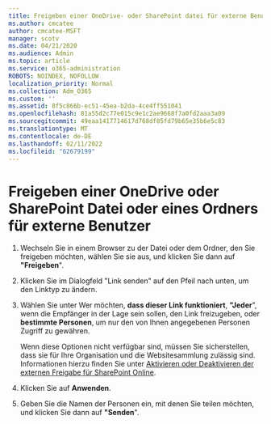 ```yaml
---
title: Freigeben einer OneDrive- oder SharePoint datei für externe Benutzer
ms.author: cmcatee
author: cmcatee-MSFT
manager: scotv
ms.date: 04/21/2020
ms.audience: Admin
ms.topic: article
ms.service: o365-administration
ROBOTS: NOINDEX, NOFOLLOW
localization_priority: Normal
ms.collection: Adm_O365
ms.custom: ''
ms.assetid: 8f5c866b-ec51-45ea-b2da-4ce4ff551041
ms.openlocfilehash: 81a55d2c77e015c9e1c2ae9668f7a0fd2aaa3a09
ms.sourcegitcommit: 49eaa1417714617d768df85fd79b65e35b6e5c83
ms.translationtype: MT
ms.contentlocale: de-DE
ms.lasthandoff: 02/11/2022
ms.locfileid: "62679199"
---
```

# <a name="share-a-onedrive-or-sharepoint-file-or-folder-with-external-users"></a>Freigeben einer OneDrive oder SharePoint Datei oder eines Ordners für externe Benutzer

1. Wechseln Sie in einem Browser zu der Datei oder dem Ordner, den Sie freigeben möchten, wählen Sie sie aus, und klicken Sie dann auf **"Freigeben**".
    
2. Klicken Sie im Dialogfeld "Link senden" auf den Pfeil nach unten, um den Linktyp zu ändern.
    
3. Wählen Sie unter Wer möchten, **dass dieser Link funktioniert**, **"Jeder**", wenn die Empfänger in der Lage sein sollen, den Link freizugeben, oder **bestimmte Personen**, um nur den von Ihnen angegebenen Personen Zugriff zu gewähren. 
    
    Wenn diese Optionen nicht verfügbar sind, müssen Sie sicherstellen, dass sie für Ihre Organisation und die Websitesammlung zulässig sind. Informationen hierzu finden Sie unter [Aktivieren oder Deaktivieren der externen Freigabe für SharePoint Online](https://go.microsoft.com/fwlink/?linkid=866426).
    
4. Klicken Sie auf **Anwenden**.
    
5. Geben Sie die Namen der Personen ein, mit denen Sie teilen möchten, und klicken Sie dann auf **"Senden**".
    

